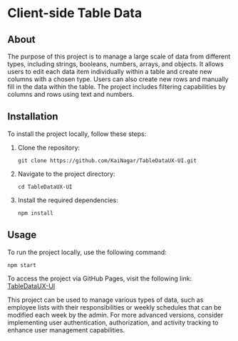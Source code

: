 <h1>Client-side Table Data</h1>

<h2>About</h2>
<p>The purpose of this project is to manage a large scale of data from different types, including strings, booleans, numbers, arrays, and objects. It allows users to edit each data item individually within a table and create new columns with a chosen type. Users can also create new rows and manually fill in the data within the table. The project includes filtering capabilities by columns and rows using text and numbers.</p>

<h2>Installation</h2>
<p>To install the project locally, follow these steps:</p>
<ol>
  <li>Clone the repository:</li>
  <pre><code>git clone https://github.com/KaiNagar/TableDataUX-UI.git</code></pre>
  <li>Navigate to the project directory:</li>
  <pre><code>cd TableDataUX-UI</code></pre>
  <li>Install the required dependencies:</li>
  <pre><code>npm install</code></pre>
</ol>

<h2>Usage</h2>
<p>To run the project locally, use the following command:</p>
<pre><code>npm start</code></pre>

<p>To access the project via GitHub Pages, visit the following link: <a href="https://kainagar.github.io/TableDataUX-UI/">TableDataUX-UI</a></p>

<p>This project can be used to manage various types of data, such as employee lists with their responsibilities or weekly schedules that can be modified each week by the admin. For more advanced versions, consider implementing user authentication, authorization, and activity tracking to enhance user management capabilities.</p>
